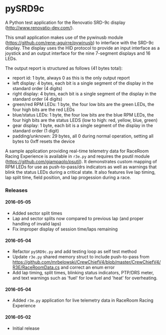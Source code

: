 # pySRD9c

A Python test application for the Renovatio SRD-9c display (http://www.renovatio-dev.com/).

This small application makes use of the pywinusb module (https://github.com/rene-aguirre/pywinusb) to interface with the SRD-9c display. The display uses the HID protocol to provide an input interface as a joystick and an output interface for the nine 7-segment displays and 16 LEDs. 

The output report is structured as follows (41 bytes total):

* report id: 1 byte, always 0 as this is the only output report
* left display: 4 bytes, each bit is a single segment of the display in the standard order (4 digits)
* right display: 4 bytes, each bit is a single segment of the display in the standard order (4 digits)
* green/red RPM LEDs: 1 byte, the four low bits are the green LEDs, the four high bits are the red LEDs
* blue/status LEDs: 1 byte, the four low bits are the blue RPM LEDs, the four high bits are the status LEDS (low to high: red, yellow, blue, green)
* gear display: 1 byte, each bit is a single segment of the display in the standard order (1 digit)
* padding/unknown: 29 bytes, all 0 during normal operation, setting all bytes to 0xff resets the device

A sample application providing real-time telemetry data for RaceRoom Racing Experience is available in `r3e.py` and requires the psutil module (https://github.com/giampaolo/psutil).
It demonstrates custom mapping of RPM LEDs for use as push-to-pass/drs indicators as well as warnings that blink the status LEDs during a critical state.
It also features live lap timing, lap split time, field position, and lap progession during a race.

### Releases
#### 2016-05-05

* Added sector split times
* Lap and sector splits now compared to previous lap (and proper handling of invalid laps)
* Fix improper display of session time/laps remaining

#### 2016-05-04

* Refactor `pySRD9c.py` and add testing loop as self test method
* Update `r3e.py` shared memory struct to include push-to-pass from https://github.com/mrbelowski/CrewChiefV4/blob/master/CrewChiefV4/R3E/RaceRoomData.cs and correct an enum error
* Add lap timing, split times, blinking status indicators, PTP/DRS meter, and text warnings such as 'fuel' for low fuel and 'heat' for overheating.

#### 2016-05-04

* Added `r3e.py` application for live telemetry data in RaceRoom Racing Experience

#### 2016-05-02

* Initial release
